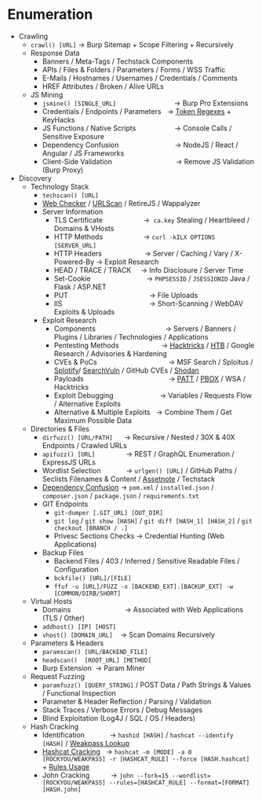 # Enumeration
*   Crawling
    *   `crawl() [URL]` → Burp Sitemap + Scope Filtering + Recursively
    *   Response Data
        *   Banners / Meta-Tags / Techstack Components
        *   APIs / Files & Folders / Parameters / Forms / WSS Traffic
        *   E-Mails / Hostnames / Usernames / Credentials / Comments
        *   HREF Attributes / Broken / Alive URLs
    *   JS Mining
        *   `jsmine() [SINGLE_URL]`                              → Burp Pro Extensions
        *   Credentials / Endpoints / Parameters   → [Token Regexes](https://github.com/mazen160/secrets-patterns-db) + KeyHacks
        *   JS Functions / Native Scripts                    → Console Calls / Sensitive Exposure
        *   Dependency Confusion                             → NodeJS / React / Angular / JS Frameworks
        *   Client-Side Validation                                 → Remove JS Validation (Burp Proxy)
*   Discovery
    *   Technology Stack
        *   `techscan() [URL]`
        *   [Web Checker](https://web-check.xyz/) / [URLScan](https://urlscan.io/) / RetireJS / Wappalyzer
        *   Server Information
            *   TLS Certificate                     →  `ca.key` Stealing / Heartbleed / Domains & VHosts
            *   HTTP Methods                     → `curl -kILX OPTIONS [SERVER_URL]` 
            *   HTTP Headers                      → Server / Caching / Vary / X-Powered-By → Exploit Research 
            *   HEAD / TRACE / TRACK     → Info Disclosure / Server Time
            *   Set-Cookie                             → `PHPSESSID` / `JSESSIONID` Java / Flask / ASP.NET
            *   PUT                                          → File Uploads
            *   IIS                                             → Short-Scanning / WebDAV Exploits & Uploads
        *   Exploit Research
            *   Components                                    → Servers / Banners / Plugins / Libraries / Technologies / Applications
            *   Pentesting Methods                      → [Hacktricks](https://book.hacktricks.xyz/network-services-pentesting/pentesting-web) / [HTB](https://academy.hackthebox.com/module/details/113) / Google Research / Advisories & Hardening
            *   CVEs & PoCs                                     → MSF Search / Sploitus / [Splotify](https://sploitify.haxx.it/#)/ [SearchVuln](https://search-vulns.com/) / GitHub CVEs / [Shodan](https://exploits.shodan.io/welcome)
            *   Payloads                                            → [PATT](https://github.com/swisskyrepo/PayloadsAllTheThings) / [PBOX](https://github.com/payloadbox) / WSA / Hacktricks
            *   Exploit Debugging                        → Variables / Requests Flow / Alternative Exploits
            *   Alternative & Multiple Exploits   → Combine Them / Get Maximum Possible Data
    *   Directories & Files
        *   `dirfuzz() [URL/PATH]`      → Recursive / Nested / 30X & 40X Endpoints / Crawled URLs
        *   `apifuzz() [URL]`                → REST / GraphQL Enumeration / ExpressJS URLs
        *   Wordlist Selection             → `urlgen() [URL]` / GitHub Paths / Seclists Filenames & Content / [Assetnote](https://wordlists.assetnote.io/) / Techstack
        *   [Dependency Confusion](https://github.com/visma-prodsec/confused) → `pom.xml` / `installed.json` / `composer.json` / `package.json` / `requirements.txt`
        *   GIT Endpoints
            *   `git-dumper [.GIT_URL] [OUT_DIR]`
            *   `git log` / `git show [HASH]` / `git diff [HASH_1] [HASH_2]` / `git checkout [BRANCH / .]`
            *   Privesc Sections Checks → Credential Hunting (Web Applications)
        *   Backup Files
            *   Backend Files / 403 / Inferred / Sensitive Readable Files / Configuration
            *   `bckfile() [URL]/[FILE]`
            *   `ffuf -u [URL]/FUZZ -x [BACKEND_EXT].[BACKUP_EXT] -w [COMMON/DIRB/SHORT]`
    *   Virtual Hosts
        *   Domains                            → Associated with Web Applications (TLS / Other)
        *   `addhost() [IP] [HOST]`
        *   `vhost() [DOMAIN_URL]`    → Scan Domains Recursively
    *   Parameters & Headers
        *   `paramscan() [URL/BACKEND_FILE]`
        *   `headscan()  [ROOT_URL] [METHOD]`
        *   Burp Extension  → Param Miner
    *   Request Fuzzing
        *   `paramfuzz() [QUERY_STRING]` / POST Data / Path Strings & Values / Functional Inspection
        *   Parameter & Header Reflection / Parsing / Validation
        *   Stack Traces / Verbose Errors / Debug Messages
        *   Blind Exploitation (Log4J / SQL / OS / Headers)
    *   Hash Cracking
        *   Identification             → `hashid [HASH]` / `hashcat --identify [HASH]` / [Weakpass Lookup](https://weakpass.com/tools/lookup)
        *   [Hashcat Cracking](https://github.com/unstable-deadlock/brashendeavours.gitbook.io/blob/master/pentesting-cheatsheets/hashcat-hash-modes.md)   → `hashcat -m [MODE] -a 0 [ROCKYOU/WEAKPASS] -r [HASHCAT_RULE] --force [HASH.hashcat]` + [Rules Usage](https://github.com/NotSoSecure/password_cracking_rules)
        *   John Cracking           → `john --fork=15 --wordlist=[ROCKYOU/WEAKPASS] --rules=[HASHCAT_RULE] --format=[FORMAT] [HASH.john]`